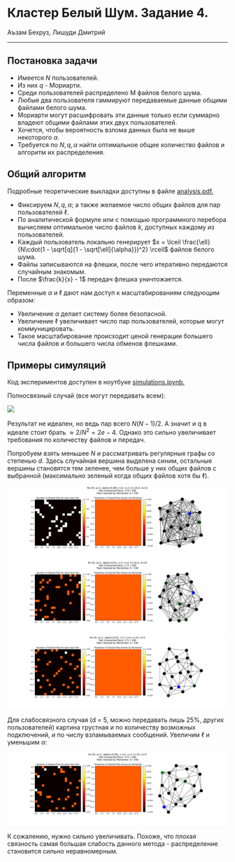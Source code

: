 # Кластер Белый Шум. Задание 4.
Аъзам Бехруз, Лишуди Дмитрий

---

## Постановка задачи


* Имеется $N$ пользователей.
* Из них $q$ - Мориарти.
* Среди пользователей распределено M файлов белого шума.
* Любые два пользователя гаммируют передаваемые данные общими файлами белого шума.
* Мориарти могут расшифровать эти данные только если суммарно владеют общими файлами этих двух пользователей.
* Хочется, чтобы вероятность взлома данных была не выше некоторого $\alpha$.
* Требуется по $N, q, \alpha$ найти оптимальное общее количество файлов и алгоритм их распределения.


## Общий алгоритм
Подробные теоретические выкладки доступны в файле [analysis.pdf.](analysis.pdf)
* Фиксируем $N, q, \alpha$; а также желаемое число общих файлов для пар пользователей $\ell$.
* По аналитической формуле или с помощью программного перебора вычисляем оптимальное число файлов $k$, доступных каждому из пользователей.
* Каждый пользователь локально генерирует $x = \lceil \frac{\ell}{N\cdot(1 - \sqrt[q]{1 - \sqrt[\ell]{\alpha}})^2} \rceil$ файлов белого шума.
* Файлы записываются на флешки, после чего итеративно передаются случайным знакомым.
* После $\frac{k}{x} - 1$ передач флешка уничтожается.

Переменные $\alpha$ и $\ell$ дают нам доступ к масштабированиям следующим образом:
* Увеличение $\alpha$ делает систему более безопасной.
* Увеличение $\ell$ увеличивает число пар пользователей, которые могут коммуницировать.
* Такое масштабирование происходит ценой генерации большего числа файлов и большего числа обменов флешками.

## Примеры симуляций
Код экспериментов доступен в ноутбуке [simulations.ipynb.](simulations.ipynb)

Полносвязный случай (все могут передавать всем):

![](gifs/fully_connected.gif)

Результат не идеален, но ведь пар всего $N(N-1)/2$. А значит и q в идеале стоит брать $\approx 2/N^2 = 2e-4$. Однако это сильно увеличивает требования по количеству файлов и передач.

Попробуем взять меньшее $N$ и рассматривать регулярные графы со степенью $d$. Здесь случайная вершина выделена синим, остальные вершины становятся тем зеленее, чем больше у них общих файлов с выбранной (максимально зеленый когда общих файлов хотя бы $\ell$).

![](gifs/highly_connected.gif)
![](gifs/moderately_connected.gif)
![](gifs/weakly_connected.gif)

Для слабосвязного случая (d = 5, можно передавать лишь 25%, других пользователей) картина грустная и по количеству возможных подключений, и по числу взламываемых сообщений. Увеличим $\ell$ и уменьшим $\alpha$:

![](gifs/weakly_connected_impoved.gif)

К сожалению, нужно сильно увеличивать. Похоже, что плохая связность самая большая слабость данного метода - распределение становится сильно неравномерным.
